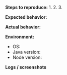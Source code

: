 <!-- Please describe the issue you encountered and steps to reproduce -->

**Steps to reproduce:**
1. 
2. 
3. 

**Expected behavior:**

**Actual behavior:**

**Environment:**
- OS: 
- Java version: 
- Node version: 

**Logs / screenshots**


